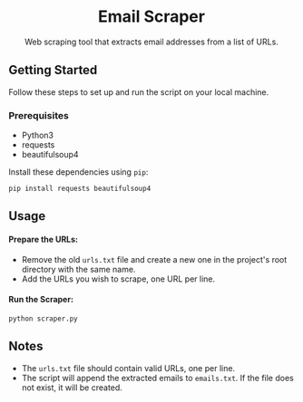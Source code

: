 <div align="center">
  <h1>Email Scraper</h1>
  Web scraping tool that extracts email addresses from a list of URLs.
</div>

## Getting Started
Follow these steps to set up and run the script on your local machine.

### Prerequisites
- Python3
- requests
- beautifulsoup4

Install these dependencies using `pip`:
```
pip install requests beautifulsoup4
```

## Usage
#### Prepare the URLs:
- Remove the old `urls.txt` file and create a new one in the project's root directory with the same name.
- Add the URLs you wish to scrape, one URL per line.

#### Run the Scraper:
```
python scraper.py
```

## Notes
- The `urls.txt` file should contain valid URLs, one per line.
- The script will append the extracted emails to `emails.txt`. If the file does not exist, it will be created.